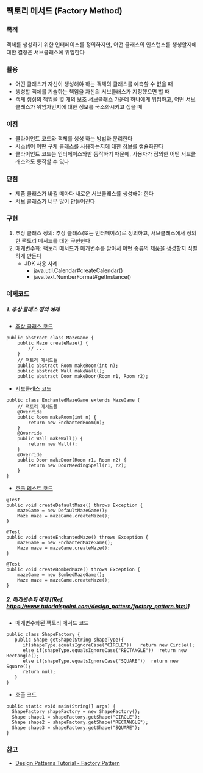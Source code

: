 ## 팩토리 메서드 (Factory Method)

### 목적
객체를 생성하기 위한 인터페이스를 정의하지만, 어떤 클래스의 인스턴스를 생성할지에 대한 결정은 서브클래스에 위임한다

### 활용
- 어떤 클래스가 자신이 생성해야 하는 객체의 클래스를 예측할 수 없을 때
- 생성할 객체를 기술하는 책임을 자신의 서브클래스가 지정했으면 할 때
- 객체 생성의 책임을 몇 개의 보조 서브클래스 가운데 하나에게 위임하고, 어떤 서브클래스가 위임자인지에 대한 정보를 국소화시키고 싶을 때

### 이점
- 클라이언트 코드와 객체를 생성 하는 방법과 분리한다
- 시스템이 어떤 구체 클래스를 사용하는지에 대한 정보를 캡슐화한다
- 클라이언트 코드는 인터페이스와만 동작하기 때문에, 사용자가 정의한 어떤 서브클래스와도 동작할 수 있다

### 단점
- 제품 클래스가 바뀔 때마다 새로운 서브클래스를 생성해야 한다
- 서브 클래스가 너무 많이 만들어진다

### 구현
1. 추상 클래스 정의: 추상 클래스(또는 인터페이스)로 정의하고, 서브클래스에서 정의한 팩토리 메서드를 대한 구현한다
2. 매개변수화: 팩토리 메서드가 매개변수를 받아서 어떤 종류의 제품을 생성할지 식별하게 만든다
    - JDK 사용 사례
       - java.util.Calendar#createCalendar()
       - java.text.NumberFormat#getInstance()

### 예제코드
##### 1. 추상 클래스 정의 예제
- [추상 클래스 코드](https://github.com/Hyunhoo-Kwon/DesignPatterens/blob/master/src/main/java/chapter03/factorymethod/MazeGame.java)
```
public abstract class MazeGame {
    public Maze createMaze() {
        // ...
    }
    // 팩토리 메서드들
    public abstract Room makeRoom(int n);
    public abstract Wall makeWall();
    public abstract Door makeDoor(Room r1, Room r2);
```

- [서브클래스 코드](https://github.com/Hyunhoo-Kwon/DesignPatterens/blob/master/src/main/java/chapter03/factorymethod/EnchantedMazeGame.java)
```
public class EnchantedMazeGame extends MazeGame {
    // 팩토리 메서드들
    @Override
    public Room makeRoom(int n) {
        return new EnchantedRoom(n);
    }
    @Override
    public Wall makeWall() {
        return new Wall();
    }
    @Override
    public Door makeDoor(Room r1, Room r2) {
        return new DoorNeedingSpell(r1, r2);
    }
}
```

- [호출 테스트 코드](https://github.com/Hyunhoo-Kwon/DesignPatterens/blob/master/src/test/java/chapter03/factorymethod/MazeGameTest.java)
```
@Test
public void createDefaultMaze() throws Exception {
    mazeGame = new DefaultMazeGame();
    Maze maze = mazeGame.createMaze();
}

@Test
public void createEnchantedMaze() throws Exception {
    mazeGame = new EnchantedMazeGame();
    Maze maze = mazeGame.createMaze();
}

@Test
public void createBombedMaze() throws Exception {
    mazeGame = new BombedMazeGame();
    Maze maze = mazeGame.createMaze();
}
```

##### 2. 매개변수화 예제 [(Ref. https://www.tutorialspoint.com/design_pattern/factory_pattern.htm)]
- 매개변수화된 팩토리 메서드 코드
```
public class ShapeFactory {
   public Shape getShape(String shapeType){
      if(shapeType.equalsIgnoreCase("CIRCLE"))   return new Circle();
      else if(shapeType.equalsIgnoreCase("RECTANGLE"))  return new Rectangle();
      else if(shapeType.equalsIgnoreCase("SQUARE"))  return new Square();
      return null;
   }
}
```

- 호출 코드
```
public static void main(String[] args) {
  ShapeFactory shapeFactory = new ShapeFactory();
  Shape shape1 = shapeFactory.getShape("CIRCLE");
  Shape shape2 = shapeFactory.getShape("RECTANGLE");
  Shape shape3 = shapeFactory.getShape("SQUARE");
}
```

### 참고
- [Design Patterns Tutorial - Factory Pattern](https://www.tutorialspoint.com/design_pattern/factory_pattern.htm)
